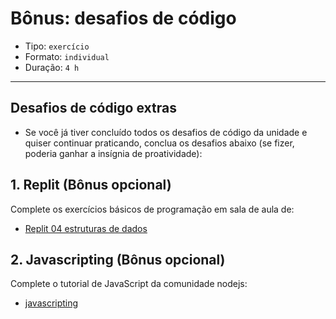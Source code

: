 # Bônus: desafios de código

* Tipo: `exercício`
* Formato: `individual`
* Duração: `4 h`

***

## Desafios de código extras

* Se você já tiver concluído todos os desafios de código da unidade e quiser continuar praticando, conclua os desafios abaixo (se fizer, poderia ganhar a insígnia de proatividade):

## 1. Replit \(Bônus opcional\)

Complete os exercícios básicos de programação em sala de aula de:

* [Replit 04 estruturas de dados](https://repl.it/classroom/invite/HJk9VaQ)

## 2. Javascripting \(Bônus opcional\)

Complete o tutorial de JavaScript da comunidade nodejs:

* [javascripting](https://github.com/workshopper/javascripting)
